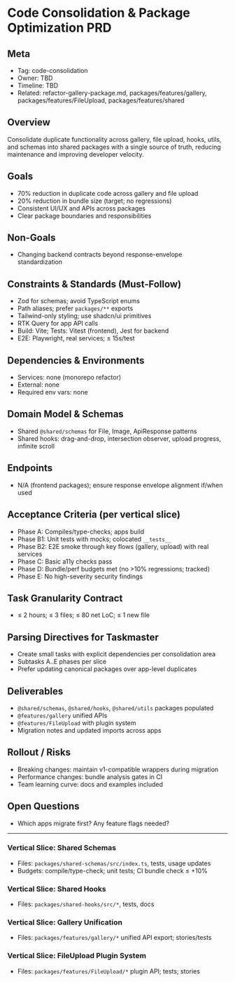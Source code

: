 # Code Consolidation & Package Optimization PRD

## Meta
- Tag: code-consolidation
- Owner: TBD
- Timeline: TBD
- Related: refactor-gallery-package.md, packages/features/gallery, packages/features/FileUpload, packages/features/shared

## Overview
Consolidate duplicate functionality across gallery, file upload, hooks, utils, and schemas into shared packages with a single source of truth, reducing maintenance and improving developer velocity.

## Goals
- 70% reduction in duplicate code across gallery and file upload
- 20% reduction in bundle size (target; no regressions)
- Consistent UI/UX and APIs across packages
- Clear package boundaries and responsibilities

## Non-Goals
- Changing backend contracts beyond response-envelope standardization

## Constraints & Standards (Must-Follow)
- Zod for schemas; avoid TypeScript enums
- Path aliases; prefer `packages/**` exports
- Tailwind-only styling; use shadcn/ui primitives
- RTK Query for app API calls
- Build: Vite; Tests: Vitest (frontend), Jest for backend
- E2E: Playwright, real services; ≤ 15s/test

## Dependencies & Environments
- Services: none (monorepo refactor)
- External: none
- Required env vars: none

## Domain Model & Schemas
- Shared `@shared/schemas` for File, Image, ApiResponse patterns
- Shared hooks: drag-and-drop, intersection observer, upload progress, infinite scroll

## Endpoints
- N/A (frontend packages); ensure response envelope alignment if/when used

## Acceptance Criteria (per vertical slice)
- Phase A: Compiles/type-checks; apps build
- Phase B1: Unit tests with mocks; colocated `__tests__`
- Phase B2: E2E smoke through key flows (gallery, upload) with real services
- Phase C: Basic a11y checks pass
- Phase D: Bundle/perf budgets met (no >10% regressions; tracked)
- Phase E: No high-severity security findings

## Task Granularity Contract
- ≤ 2 hours; ≤ 3 files; ≤ 80 net LoC; ≤ 1 new file

## Parsing Directives for Taskmaster
- Create small tasks with explicit dependencies per consolidation area
- Subtasks A..E phases per slice
- Prefer updating canonical packages over app-level duplicates

## Deliverables
- `@shared/schemas`, `@shared/hooks`, `@shared/utils` packages populated
- `@features/gallery` unified APIs
- `@features/FileUpload` with plugin system
- Migration notes and updated imports across apps

## Rollout / Risks
- Breaking changes: maintain v1-compatible wrappers during migration
- Performance changes: bundle analysis gates in CI
- Team learning curve: docs and examples included

## Open Questions
- Which apps migrate first? Any feature flags needed?

---

### Vertical Slice: Shared Schemas
- Files: `packages/shared-schemas/src/index.ts`, tests, usage updates
- Budgets: compile/type-check; unit tests; CI bundle check ≤ +10%

### Vertical Slice: Shared Hooks
- Files: `packages/shared-hooks/src/*`, tests, docs

### Vertical Slice: Gallery Unification
- Files: `packages/features/gallery/*` unified API export; stories/tests

### Vertical Slice: FileUpload Plugin System
- Files: `packages/features/FileUpload/*` plugin API; tests; stories 